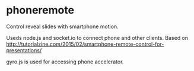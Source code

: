 # phoneremote
Control reveal slides with smartphone motion.  

Useds node.js and socket.io to connect phone and other clients. Based on http://tutorialzine.com/2015/02/smartphone-remote-control-for-presentations/

gyro.js is used for accessing phone accelerator.
